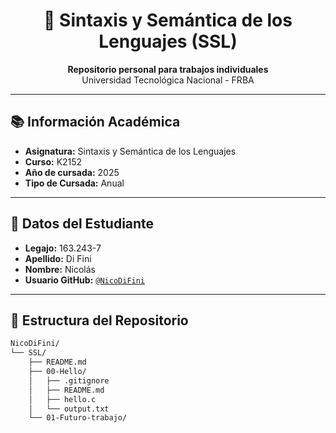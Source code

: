 <h1 align="center">🧠 Sintaxis y Semántica de los Lenguajes (SSL)</h1>

<p align="center">
  <strong>Repositorio personal para trabajos individuales</strong><br>
  Universidad Tecnológica Nacional - FRBA
</p>

---

## 📚 Información Académica

- **Asignatura:** Sintaxis y Semántica de los Lenguajes  
- **Curso:** K2152  
- **Año de cursada:** 2025  
- **Tipo de Cursada:** Anual  

---

## 👤 Datos del Estudiante

- **Legajo:** 163.243-7  
- **Apellido:** Di Fini  
- **Nombre:** Nicolás  
- **Usuario GitHub:** [`@NicoDiFini`](https://github.com/NicoDiFini) <!-- Reemplazar "usuario" por tu usuario real -->

---

## 📁 Estructura del Repositorio

```bash
NicoDiFini/                          
└── SSL/        
    ├── README.md                
    ├── 00-Hello/                
    │   ├── .gitignore
    │   ├── README.md            
    │   ├── hello.c
    │   └── output.txt
    └── 01-Futuro-trabajo/         
